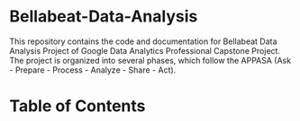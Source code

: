 # Bellabeat-Data-Analysis

This repository contains the code and documentation for Bellabeat Data Analysis Project of Google Data Analytics Professional Capstone Project. The project is organized into several phases, which follow the APPASA (Ask - Prepare - Process - Analyze - Share - Act).

# Table of Contents



